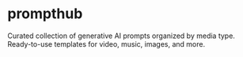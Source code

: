 # prompthub
Curated collection of generative AI prompts organized by media type. Ready-to-use templates for video, music, images, and more.
